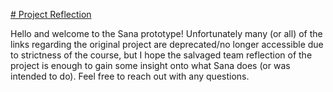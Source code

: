 [# Project Reflection](https://docs.google.com/document/d/10vC3nPnQF1mC-_m54nrAJQoSIjBpZqMEeZUakr_gSfY/edit?usp=sharing)

Hello and welcome to the Sana prototype! Unfortunately many (or all) of the links regarding the original project are deprecated/no longer accessible due to strictness of the course, but I hope the salvaged team reflection of the project is enough to gain some insight onto what Sana does (or was intended to do). Feel free to reach out with any questions.
